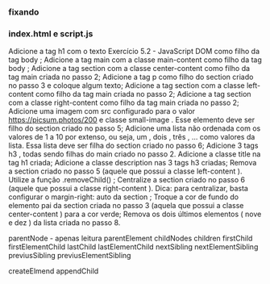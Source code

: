 
### fixando 

### index.html e script.js

Adicione a tag h1 com o texto Exercício 5.2 - JavaScript DOM como filho da tag body ;
Adicione a tag main com a classe main-content como filho da tag body ;
Adicione a tag section com a classe center-content como filho da tag main criada no passo 2;
Adicione a tag p como filho do section criado no passo 3 e coloque algum texto;
Adicione a tag section com a classe left-content como filho da tag main criada no passo 2;
Adicione a tag section com a classe right-content como filho da tag main criada no passo 2;
Adicione uma imagem com src configurado para o valor https://picsum.photos/200 e classe small-image . Esse elemento deve ser filho do section criado no passo 5;
Adicione uma lista não ordenada com os valores de 1 a 10 por extenso, ou seja, um , dois , três , ... como valores da lista. Essa lista deve ser filha do section criado no passo 6;
Adicione 3 tags h3 , todas sendo filhas do main criado no passo 2.
Adicione a classe title na tag h1 criada;
Adicione a classe description nas 3 tags h3 criadas;
Remova a section criado no passo 5 (aquele que possui a classe left-content ). Utilize a função .removeChild() ;
Centralize a section criado no passo 6 (aquele que possui a classe right-content ). Dica: para centralizar, basta configurar o margin-right: auto da section ;
Troque a cor de fundo do elemento pai da section criada no passo 3 (aquela que possui a classe center-content ) para a cor verde;
Remova os dois últimos elementos ( nove e dez ) da lista criada no passo 8.


parentNode - apenas leitura
parentElement
childNodes
children
firstChild
firstElementChild
lastChild
lastElementChild
nextSibling
nextElementSibling
previusSibling
previusElementSibling

createElmend
appendChild
